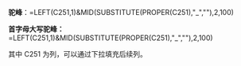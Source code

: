 **驼峰**：=LEFT(C251,1)&MID(SUBSTITUTE(PROPER(C251),"_",""),2,100)

**首字母大写驼峰：**=LEFT(C251,1)&MID(SUBSTITUTE(PROPER(C251),"_",""),2,100)

其中 C251 为列，可以通过下拉填充后续列。

